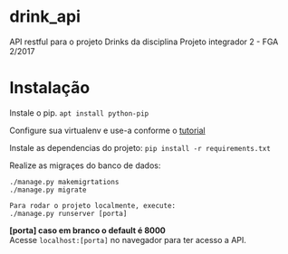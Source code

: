 # drink_api
API restful para o projeto Drinks da disciplina Projeto integrador 2 - FGA 2/2017

# Instalação

Instale o pip.
```apt install python-pip```

Configure sua virtualenv e use-a conforme o [tutorial](http://levipy.com/virtualenv-and-virtualenvwrapper-tutorial/)

Instale as dependencias do projeto:
`pip install -r requirements.txt`


Realize as migraçes do banco de dados: 
```
./manage.py makemigrtations
./manage.py migrate 

Para rodar o projeto localmente, execute:
./manage.py runserver [porta] 
```
**[porta] caso em branco o default é 8000** <br />
Acesse `localhost:[porta]` no navegador para ter acesso a API. 
